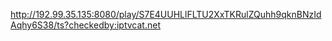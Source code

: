 http://192.99.35.135:8080/play/S7E4UUHLlFLTU2XxTKRulZQuhh9qknBNzIdAqhy6S38/ts?checkedby:iptvcat.net

